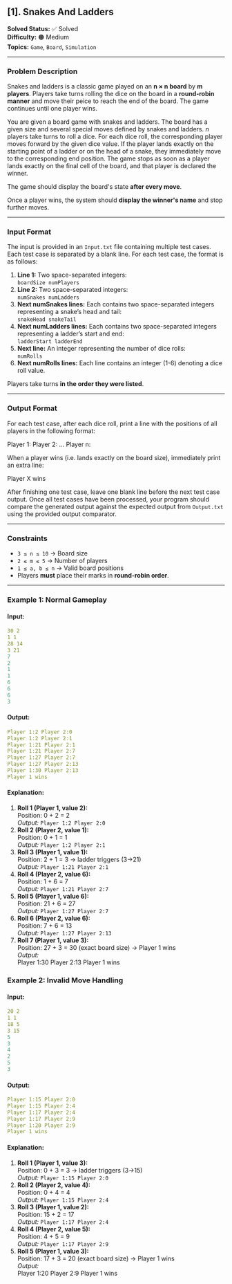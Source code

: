 ## **[1]. Snakes And Ladders**  
**Solved Status:** ✅ Solved  
**Difficulty:** 🟠 Medium  
**Topics:** `Game`, `Board`, `Simulation`  

---

### **Problem Description**  
Snakes and ladders is a classic game played on an **n × n board** by **m players**. Players take turns rolling the dice on the board in a **round-robin manner** and move their peice to reach the end of the board. The game continues until one player wins.  

You are given a board game with snakes and ladders. The board has a given size and several special moves defined by snakes and ladders. _n_ players take turns to roll a dice. For each dice roll, the corresponding player moves forward by the given dice value. If the player lands exactly on the starting point of a ladder or on the head of a snake, they immediately move to the corresponding end position. The game stops as soon as a player lands exactly on the final cell of the board, and that player is declared the winner.

The game should display the board's state **after every move**.

Once a player wins, the system should **display the winner's name** and stop further moves.  

---

### **Input Format**  
The input is provided in an `Input.txt` file containing multiple test cases. Each test case is separated by a blank line. For each test case, the format is as follows:

1. **Line 1:** Two space-separated integers:  
   `boardSize numPlayers`
2. **Line 2:** Two space-separated integers:  
   `numSnakes numLadders`
3. **Next numSnakes lines:** Each contains two space-separated integers representing a snake’s head and tail:  
   `snakeHead snakeTail`
4. **Next numLadders lines:** Each contains two space-separated integers representing a ladder’s start and end:  
   `ladderStart ladderEnd`
5. **Next line:** An integer representing the number of dice rolls:  
   `numRolls`
6. **Next numRolls lines:** Each line contains an integer (1-6) denoting a dice roll value. 

Players take turns **in the order they were listed**.  

---

### **Output Format**  
For each test case, after each dice roll, print a line with the positions of all players in the following format:

Player 1:<pos1> Player 2:<pos2> ... Player n:<posn>


When a player wins (i.e. lands exactly on the board size), immediately print an extra line:

Player X wins

After finishing one test case, leave one blank line before the next test case output. Once all test cases have been processed, your program should compare the generated output against the expected output from `Output.txt` using the provided output comparator.

---

### **Constraints**  
- `3 ≤ n ≤ 10` → Board size  
- `2 ≤ m ≤ 5` → Number of players  
- `1 ≤ a, b ≤ n` → Valid board positions  
- Players **must** place their marks in **round-robin order**.  

---

### **Example 1: Normal Gameplay**  
#### **Input:**  
```yaml
30 2
1 1
28 14
3 21
7
2
1
1
6
6
6
3
```

#### **Output:**  
```yaml
Player 1:2 Player 2:0
Player 1:2 Player 2:1
Player 1:21 Player 2:1
Player 1:21 Player 2:7
Player 1:27 Player 2:7
Player 1:27 Player 2:13
Player 1:30 Player 2:13
Player 1 wins
```

#### **Explanation:**

1. **Roll 1 (Player 1, value 2):**  
   Position: 0 + 2 = 2  
   _Output:_ `Player 1:2 Player 2:0`
2. **Roll 2 (Player 2, value 1):**  
   Position: 0 + 1 = 1  
   _Output:_ `Player 1:2 Player 2:1`
3. **Roll 3 (Player 1, value 1):**  
   Position: 2 + 1 = 3 → ladder triggers (3→21)  
   _Output:_ `Player 1:21 Player 2:1`
4. **Roll 4 (Player 2, value 6):**  
   Position: 1 + 6 = 7  
   _Output:_ `Player 1:21 Player 2:7`
5. **Roll 5 (Player 1, value 6):**  
   Position: 21 + 6 = 27  
   _Output:_ `Player 1:27 Player 2:7`
6. **Roll 6 (Player 2, value 6):**  
   Position: 7 + 6 = 13  
   _Output:_ `Player 1:27 Player 2:13`
7. **Roll 7 (Player 1, value 3):**  
   Position: 27 + 3 = 30 (exact board size) → Player 1 wins  
   _Output:_  
Player 1:30 Player 2:13 Player 1 wins


### **Example 2: Invalid Move Handling**  
#### **Input:**  
```yaml
20 2
1 1
18 5
3 15
5
3
4
2
5
3
```

#### **Output:**  
```yaml
Player 1:15 Player 2:0
Player 1:15 Player 2:4
Player 1:17 Player 2:4
Player 1:17 Player 2:9
Player 1:20 Player 2:9
Player 1 wins
```

#### **Explanation:**

1. **Roll 1 (Player 1, value 3):**  
   Position: 0 + 3 = 3 → ladder triggers (3→15)  
   _Output:_ `Player 1:15 Player 2:0`
2. **Roll 2 (Player 2, value 4):**  
   Position: 0 + 4 = 4  
   _Output:_ `Player 1:15 Player 2:4`
3. **Roll 3 (Player 1, value 2):**  
   Position: 15 + 2 = 17  
   _Output:_ `Player 1:17 Player 2:4`
4. **Roll 4 (Player 2, value 5):**  
   Position: 4 + 5 = 9  
   _Output:_ `Player 1:17 Player 2:9`
5. **Roll 5 (Player 1, value 3):**  
   Position: 17 + 3 = 20 (exact board size) → Player 1 wins  
   _Output:_  
Player 1:20 Player 2:9 Player 1 wins